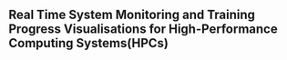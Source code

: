 ## Real Time System Monitoring and Training Progress Visualisations for High-Performance Computing Systems(HPCs)
